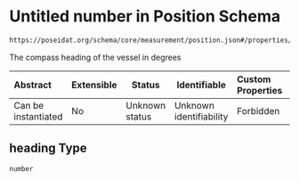 # Untitled number in Position Schema

```txt
https://poseidat.org/schema/core/measurement/position.json#/properties/heading
```

The compass heading of the vessel in degrees


| Abstract            | Extensible | Status         | Identifiable            | Custom Properties | Additional Properties | Access Restrictions | Defined In                                                                       |
| :------------------ | ---------- | -------------- | ----------------------- | :---------------- | --------------------- | ------------------- | -------------------------------------------------------------------------------- |
| Can be instantiated | No         | Unknown status | Unknown identifiability | Forbidden         | Allowed               | none                | [position.json\*](schemas/core/measurement/position.json "open original schema") |

## heading Type

`number`
